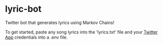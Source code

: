 # lyric-bot
Twitter bot that generates lyrics using Markov Chains!

To get started, paste any song lyrics into the 'lyrics.txt' file and your [Twitter App](https://apps.twitter.com/) credentials into a .env file.
